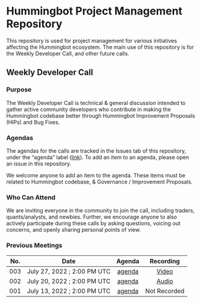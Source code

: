 # Hummingbot Project Management Repository

This repository is used for project management for various initiatives affecting the Hummingbot ecosystem. The main use of this repository is for the Weekly Developer Call, and other future calls.

## Weekly Developer Call

### Purpose

The Weekly Developer Call is technical & general discussion intended to gather active community developers who contribute in making the Hummingbot codebase better through Hummingbot Improvement Proposals (HIPs) and Bug Fixes. 

### **Agendas**

The agendas for the calls are tracked in the Issues tab of this repository, under the “agenda” label ([link](https://github.com/hummingbot/pm/issues?q=is%3Aissue+is%3Aagenda)). To add an item to an agenda, please open an issue in this repository.

We welcome anyone to add an item to the agenda. These items must be  related to Hummingbot codebase, & Governance / Improvement Proposals.

### Who Can Attend

We are inviting everyone in the community to join the call, including traders, quants/analysts, and newbies. Further, we encourage anyone to also actively participate during these calls by asking questions, voicing out concerns, and openly sharing personal points of view.

### Previous Meetings

| No. |           Date           |                        Agenda                       |    Recording   |
|-----|:------------------------:|:---------------------------------------------------:|:--------------:|
| 003 | July 27, 2022 ; 2:00 PM UTC | [agenda](https://github.com/hummingbot/pm/issues/3) | [Video](https://www.youtube.com/watch?v=HmvzS4ugfgU) |
| 002 | July 20, 2022 ; 2:00 PM UTC | [agenda](https://github.com/hummingbot/pm/issues/2) | [Audio](https://drive.google.com/file/d/1BijPhEh2jFfgWzWixoVFAZgycogX5Hfb/view?usp=sharing) |
| 001 | July 13, 2022 ; 2:00 PM UTC | [agenda](https://github.com/hummingbot/pm/issues/1) |  Not Recorded  |
